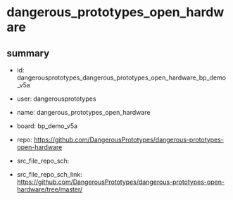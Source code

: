# dangerous_prototypes_open_hardware
 
## summary 
* id: dangerousprototypes_dangerous_prototypes_open_hardware_bp_demo_v5a
* user: dangerousprototypes
* name: dangerous_prototypes_open_hardware
* board: bp_demo_v5a
* repo: https://github.com/DangerousPrototypes/dangerous-prototypes-open-hardware



* src_file_repo_sch: 
* src_file_repo_sch_link: https://github.com/DangerousPrototypes/dangerous-prototypes-open-hardware/tree/master/







